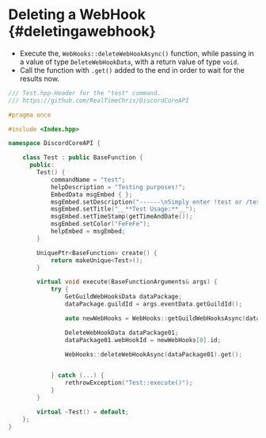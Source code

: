 Deleting a WebHook {#deletingawebhook}
============
- Execute the, `WebHooks::deleteWebHookAsync()` function, while passing in a value of type `DeleteWebHookData`, with a return value of type `void`.
- Call the function with `.get()` added to the end in order to wait for the results now.

```cpp
/// Test.hpp-Header for the "test" command.
/// https://github.com/RealTimeChris/DiscordCoreAPI

#pragma once

#include <Index.hpp>

namespace DiscordCoreAPI {

	class Test : public BaseFunction {
	  public:
		Test() {
			commandName = "test";
			helpDescription = "Testing purposes!";
			EmbedData msgEmbed { };
			msgEmbed.setDescription("------\nSimply enter !test or /test!\n------");
			msgEmbed.setTitle("__**Test Usage:**__");
			msgEmbed.setTimeStamp(getTimeAndDate());
			msgEmbed.setColor("FeFeFe");
			helpEmbed = msgEmbed;
		}

		UniquePtr<BaseFunction> create() {
			return makeUnique<Test>();
		}

		virtual void execute(BaseFunctionArguments& args) {
			try {
				GetGuildWebHooksData dataPackage;
				dataPackage.guildId = args.eventData.getGuildId();

				auto newWebHooks = WebHooks::getGuildWebHooksAsync(dataPackage).get();

				DeleteWebHookData dataPackage01;
				dataPackage01.webHookId = newWebHooks[0].id;

				WebHooks::deleteWebHookAsync(dataPackage01).get();


			} catch (...) {
				rethrowException("Test::execute()");
			}
		}

		virtual ~Test() = default;
	};
}
```
